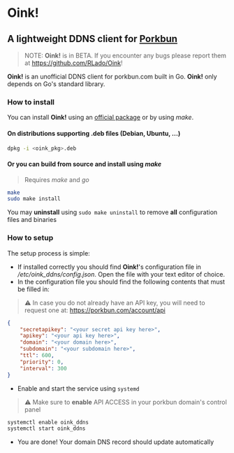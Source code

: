 # Oink!
## A lightweight DDNS client for [Porkbun](https://porkbun.com)

> NOTE: **Oink!** is in BETA. If you encounter any bugs please report them at https://github.com/RLado/Oink!

**Oink!** is an unofficial DDNS client for porkbun.com built in Go. **Oink!** only depends on Go's standard library.

### How to install
You can install **Oink!** using an [official package](https://github.com/RLado/Oink/releases) or by using *make*.

#### On distributions supporting .deb files (Debian, Ubuntu, ...)
```bash
dpkg -i <oink_pkg>.deb
```

#### Or you can build from source and install using *make*
> Requires *make* and *go*
```bash
make
sudo make install
```

You may **uninstall** using `sudo make uninstall` to remove **all** configuration files and binaries

### How to setup
The setup process is simple:

- If installed correctly you should find **Oink!**'s configuration file in */etc/oink_ddns/config.json*. Open the file with your text editor of choice.
- In the configuration file you should find the following contents that must be filled in:
> ⚠️ In case you do not already have an API key, you will need to request one at: https://porkbun.com/account/api
```json
{
    "secretapikey": "<your secret api key here>",
    "apikey": "<your api key here>",
    "domain": "<your domain here>",
    "subdomain": "<your subdomain here>",
    "ttl": 600,
    "priority": 0,
    "interval": 300
}
```
- Enable and start the service using `systemd`
> ⚠️ Make sure to **enable** API ACCESS in your porkbun domain's control panel
```bash
systemctl enable oink_ddns
systemctl start oink_ddns
```
- You are done! Your domain DNS record should update automatically

